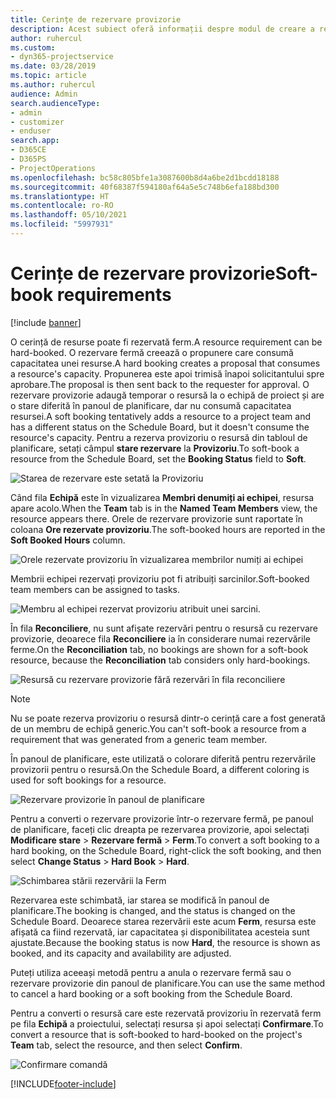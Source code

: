 ```yaml
---
title: Cerințe de rezervare provizorie
description: Acest subiect oferă informații despre modul de creare a rezervărilor provizorii.
author: ruhercul
ms.custom:
- dyn365-projectservice
ms.date: 03/28/2019
ms.topic: article
ms.author: ruhercul
audience: Admin
search.audienceType:
- admin
- customizer
- enduser
search.app:
- D365CE
- D365PS
- ProjectOperations
ms.openlocfilehash: bc58c805bfe1a3087600b8d4a6be2d1bcdd18188
ms.sourcegitcommit: 40f68387f594180af64a5e5c748b6efa188bd300
ms.translationtype: HT
ms.contentlocale: ro-RO
ms.lasthandoff: 05/10/2021
ms.locfileid: "5997931"
---
```

# <a name="soft-book-requirements"></a><span data-ttu-id="2d242-103">Cerințe de rezervare provizorie</span><span class="sxs-lookup"><span data-stu-id="2d242-103">Soft-book requirements</span></span>

[!include [banner](../includes/psa-now-project-operations.md)]

<span data-ttu-id="2d242-104">O cerință de resurse poate fi rezervată ferm.</span><span class="sxs-lookup"><span data-stu-id="2d242-104">A resource requirement can be hard-booked.</span></span> <span data-ttu-id="2d242-105">O rezervare fermă creează o propunere care consumă capacitatea unei resurse.</span><span class="sxs-lookup"><span data-stu-id="2d242-105">A hard booking creates a proposal that consumes a resource's capacity.</span></span> <span data-ttu-id="2d242-106">Propunerea este apoi trimisă înapoi solicitantului spre aprobare.</span><span class="sxs-lookup"><span data-stu-id="2d242-106">The proposal is then sent back to the requester for approval.</span></span> <span data-ttu-id="2d242-107">O rezervare provizorie adaugă temporar o resursă la o echipă de proiect și are o stare diferită în panoul de planificare, dar nu consumă capacitatea resursei.</span><span class="sxs-lookup"><span data-stu-id="2d242-107">A soft booking tentatively adds a resource to a project team and has a different status on the Schedule Board, but it doesn't consume the resource's capacity.</span></span> <span data-ttu-id="2d242-108">Pentru a rezerva provizoriu o resursă din tabloul de planificare, setați câmpul **stare rezervare** la **Provizoriu**.</span><span class="sxs-lookup"><span data-stu-id="2d242-108">To soft-book a resource from the Schedule Board, set the **Booking Status** field to **Soft**.</span></span>

![Starea de rezervare este setată la Provizoriu](media/Resource-Management-image77.png)

<span data-ttu-id="2d242-110">Când fila **Echipă** este în vizualizarea **Membri denumiți ai echipei**, resursa apare acolo.</span><span class="sxs-lookup"><span data-stu-id="2d242-110">When the **Team** tab is in the **Named Team Members** view, the resource appears there.</span></span> <span data-ttu-id="2d242-111">Orele de rezervare provizorie sunt raportate în coloana **Ore rezervate provizoriu**.</span><span class="sxs-lookup"><span data-stu-id="2d242-111">The soft-booked hours are reported in the **Soft Booked Hours** column.</span></span>

![Orele rezervate provizoriu în vizualizarea membrilor numiți ai echipei](media/Resource-Management-image78.png)

<span data-ttu-id="2d242-113">Membrii echipei rezervați provizoriu pot fi atribuiți sarcinilor.</span><span class="sxs-lookup"><span data-stu-id="2d242-113">Soft-booked team members can be assigned to tasks.</span></span>

![Membru al echipei rezervat provizoriu atribuit unei sarcini.](media/Resource-Management-image79.png)

<span data-ttu-id="2d242-115">În fila **Reconciliere**, nu sunt afișate rezervări pentru o resursă cu rezervare provizorie, deoarece fila **Reconciliere** ia în considerare numai rezervările ferme.</span><span class="sxs-lookup"><span data-stu-id="2d242-115">On the **Reconciliation** tab, no bookings are shown for a soft-book resource, because the **Reconciliation** tab considers only hard-bookings.</span></span>

![Resursă cu rezervare provizorie fără rezervări în fila reconciliere](media/Resource-Management-image80.png)

> [!NOTE]
> <span data-ttu-id="2d242-117">Nu se poate rezerva provizoriu o resursă dintr-o cerință care a fost generată de un membru de echipă generic.</span><span class="sxs-lookup"><span data-stu-id="2d242-117">You can't soft-book a resource from a requirement that was generated from a generic team member.</span></span>

<span data-ttu-id="2d242-118">În panoul de planificare, este utilizată o colorare diferită pentru rezervările provizorii pentru o resursă.</span><span class="sxs-lookup"><span data-stu-id="2d242-118">On the Schedule Board, a different coloring is used for soft bookings for a resource.</span></span>

![Rezervare provizorie în panoul de planificare](media/Resource-Management-image81.png)

<span data-ttu-id="2d242-120">Pentru a converti o rezervare provizorie într-o rezervare fermă, pe panoul de planificare, faceți clic dreapta pe rezervarea provizorie, apoi selectați **Modificare stare** \> **Rezervare fermă** \> **Ferm**.</span><span class="sxs-lookup"><span data-stu-id="2d242-120">To convert a soft booking to a hard booking, on the Schedule Board, right-click the soft booking, and then select **Change Status** \> **Hard Book** \> **Hard**.</span></span>

![Schimbarea stării rezervării la Ferm](media/Resource-Management-image82.png)

<span data-ttu-id="2d242-122">Rezervarea este schimbată, iar starea se modifică în panoul de planificare.</span><span class="sxs-lookup"><span data-stu-id="2d242-122">The booking is changed, and the status is changed on the Schedule Board.</span></span> <span data-ttu-id="2d242-123">Deoarece starea rezervării este acum **Ferm**, resursa este afișată ca fiind rezervată, iar capacitatea și disponibilitatea acesteia sunt ajustate.</span><span class="sxs-lookup"><span data-stu-id="2d242-123">Because the booking status is now **Hard**, the resource is shown as booked, and its capacity and availability are adjusted.</span></span>

<span data-ttu-id="2d242-124">Puteți utiliza aceeași metodă pentru a anula o rezervare fermă sau o rezervare provizorie din panoul de planificare.</span><span class="sxs-lookup"><span data-stu-id="2d242-124">You can use the same method to cancel a hard booking or a soft booking from the Schedule Board.</span></span>

<span data-ttu-id="2d242-125">Pentru a converti o resursă care este rezervată provizoriu în rezervată ferm pe fila **Echipă** a proiectului, selectați resursa și apoi selectați **Confirmare**.</span><span class="sxs-lookup"><span data-stu-id="2d242-125">To convert a resource that is soft-booked to hard-booked on the project's **Team** tab, select the resource, and then select **Confirm**.</span></span>

![Confirmare comandă](media/Resource-Management-image83.png)


[!INCLUDE[footer-include](../includes/footer-banner.md)]
